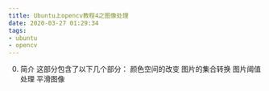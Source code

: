 ```yaml
---
title: Ubuntu上opencv教程4之图像处理
date: 2020-03-27 01:29:34
tags:
- ubuntu
- opencv
---
```


0. 简介
这部分包含了以下几个部分：
颜色空间的改变
图片的集合转换
图片阈值处理
平滑图像

